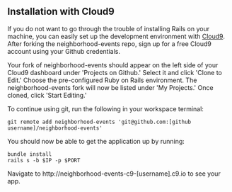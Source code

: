 ## Installation with Cloud9

If you do not want to go through the trouble of installing Rails on your machine, you can easily set up the development environment with [Cloud9](https://c9.io/). After forking the neighborhood-events repo, sign up for a free Cloud9 account using your Github credentials.

Your fork of neighborhood-events should appear on the left side of your Cloud9 dashboard under 'Projects on Github.' Select it and click 'Clone to Edit.' Choose the pre-configured Ruby on Rails environment. The neighborhood-events fork will now be listed under 'My Projects.' Once cloned, click 'Start Editing.'

To continue using git, run the following in your workspace terminal:

    git remote add neighborhood-events 'git@github.com:[github username]/neighborhood-events'

You should now be able to get the application up by running:

    bundle install
    rails s -b $IP -p $PORT

Navigate to http://neighborhood-events-c9-[username].c9.io to see your app.
